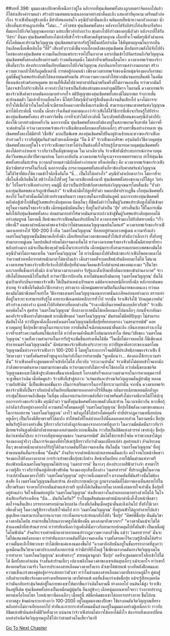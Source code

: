 ##บทที่ 396: มุมมองของปักษาที่เหนือกว่าผู้ใด
หลังจากที่หุ่นเชิดศพทั้งสองถูกลบตราจิตออกไปแล้วก็ได้ส่งเสียงคำรามแผ่ว สร้างปราณศพหนาแน่นออกมาอย่างน่าตื่นตะลึง แสดงท่าทีคุกคาม เตรียมตัวก่อเรื่อง
จ้าวเฟิงยืนอยู่ข้างหนึ่ง มีท่าทีสนอกสนใจ
ดรุณีบัวดำตื่นตะลึง พลันเผยสีหน้าหวาดกลัวออกมา น้ำเสียงสั่นสะท้านถูกเอ่ยขึ้น “ไม่นะ...”
กร๊าซซซ
หุ่นเชิดศพทั้งสอง หลังจากได้รับอิสระก็ส่งเสียงกรีดร้องทิ่มแทงไปถึงจิตวิญญาณออกมา แสยะเขี้ยวอ้าปากกว้าง พุ่งตรงไปยังร่างของดรุณีบัวดำ
หลังจากที่ได้รับ ‘อิสระ’ คืนมา หุ่นเชิดศพทั้งสองไม่กล้าที่เข้าใจจ้าวเฟิงตามสัญชาตญาณ เลือกที่จะโจมตีดรุณีบัวดำแทน
ทั้งโลหิตและปราณจิตวิญญาณ หุ่นเชิดศพสามารถรับรู้ได้ตั้งแต่ถือกำเนิด ใช้สัญชาตญาณในการกลืนกินเลือดเนื้อเพื่อเติบโต
“ฮี่ฮี่”
เสียงหัวเราะดังขึ้นจากเบื้องหลังของหุ่นเชิดศพ
มืออันทรงพลังได้จับไปยังไหล่ของสองหุ่นเชิดศพ ความเย็นเยียบแพร่กระจายไปในอากาศ แทรกซึมเข้าไปกัดกร่อนถึงจิตวิญญาณ
หุ่นเชิดศพทั้งสองส่งเสียงคำรามต่ำ ร่างพลันหยุดนิ่ง ไม่กล้าที่จะขยับเคลื่อนไหว
ดวงตาเทพเจ้าของจ้าวเฟิงสั่นระริก ส่องประกายเย็นเยียบทิ่มแทงไปถึงจิตวิญญาณ ส่งกลิ่นอายโบราณสง่างามออกมา สร้างความหวาดกลัวให้กับภูตผีเหล่านี้
การต่อสู้ก่อนหน้า เพียงดวงตาเทพเจ้าของเด็กหนุ่มจ้องมองก็เอาชนะภูตผีชั้นผู้วิเศษแท้ระดับต่ำได้หลายตนพร้อมกัน สร้างความหวาดกลัวให้พวกมันจนแทบสิ้นสติ
ในอดีต ที่แดนต้องห้ามร้อยหลุมศพ สถานที่ที่เต็มไปด้วยคำสาปอันน่าพรั่นพรึงที่ไม่อาจมองเห็น ทว่าพวกมันก็ไม่อาจเข้าใกล้จ้าวเฟิงได้ อาจกล่าวได้ว่าเขาเป็นสิ่งต้องห้ามของเหล่าภูตผีปีศาจ
ในยามนี้
ดวงตาเทพเจ้าของจ้าวเฟิงส่งแรงกดดันออกมาอย่างจงใจ สติปัญญาของหุ่นเชิดศพทั้งสองมีไม่มากพอ ร่างกายสั่นสะท้านขดตัว ไม่กล้าที่จะเคลื่อนไหว
นี่ได้ทำให้ดรุณีบัวดำรู้สึกตื่นตะลึงจนสิ้นเสียงไป
นางไม่อาจจะทำใจให้เชื่อได้ว่าในโลกใบนี้จะมีสายเลือดดวงตาที่แข็งแกร่งเพียงนี้ สามารถเอาชนะศาสตร์แห่งวิญญาณมารได้ถึงระดับนี้
จากนั้น เด็กสาวจึงเห็นด้วยตาตนเองว่าจ้าวเฟิงได้ใช้วิธีการที่เพิ่งจะเรียนรู้ไปยังร่างของหุ่นเชิดศพทั้งสอง สร้างตราจิตขึ้น
การที่จะทำได้ถึงระดับนี้ ในระดับพลังฝึกตนของดรุณีบัวดำก็ยังต้องใช้เวลาอย่างน้อยครึ่งวัน นอกจากนั้น หุ่นเชิดศพทั้งสองยังต้องอยู่ในสภาพบาดเจ็บสาหัส ไม่อาจที่จะต่อต้านได้
ทว่าดวงตาเทพเจ้าของจ้าวเฟิงเพียงเหลือบมองทั้งสองเล็กๆ สร้างตราขึ้นอย่างง่ายดาย หุ่นเชิดศพทั้งสองได้มีท่าที ‘เชื่อฟัง’ มากเป็นพิเศษ
สองหุ่นเชิดศพไปยืนอยู่ด้านซ้ายและขวาของจ้าวเฟิงอย่างรวดเร็ว ราวกับผู้คุ้มกันส่วนตัวของเด็กหนุ่ม
“อืม ดี ดี”
จ้าวเฟิงผงกศีรษะ ครุ่นคิดถึงวิธีควบคุมหุ่นเชิดศพทั้งสองอยู่ในใจ
ทว่าจ้าวเฟิงพบว่าเขาไม่จำเป็นต้องตั้งใจเรียนรู้ก็สามารถควบคุมหุ่นเชิดศพทั้งสองได้อย่างง่ายดาย ราวกับว่าเป็นสัญชาตญาณ
ในเวลาเดียวกัน จ้าวเฟิงยังมีประสบการณ์การควบคุมสัตว์วิเศษและสัตว์ปีศาจมาก่อน
ในทางกลับกัน ดวงตาเทพเจ้าก็ดูจะมาจากเทพบรรพกาล ทำให้หุ่นเชิดศพทั้งสองสั่นสะท้าน หวาดกลัวยอมสวามิภักดิ์อย่างง่ายดาย
หรือเอ่ยสั้นๆ คือ ดวงตาเทพเจ้าของจ้าวเฟิงนับว่ามีพรสวรรค์ในเรื่องนี้
นอกจากนั้น การควบคุมศพทั้งสองยังเกี่ยวข้องกับศาสตร์แห่งวิญญาณ ไม่ใช่วิชาที่ต้องใช้ความเข้าใจลึกซึ้งอันใด
“นี่... เป็นไปได้อย่างไร”
ดรุณีบัวดำเบิกตากว้าง ไม่อาจที่จะเชื่อในสิ่งที่เกิดขึ้นได้ สติว่างโล่งไปชั่วครู่
ในเวลาเพียงหนึ่งนาที
หุ่นเชิดศพทั้งสองของนางก็ได้ถูก ‘แย่งชิง’ ไปโดยจ้าวเฟิงอย่างง่ายๆ
คนผู้นี้ นับว่าเป็นปรปักษ์กับศาสตร์แห่งวิญญาณมารโดยสิ้นเชิง
“บัวดำและหุ่นเชิดศพของเจ้าถูกข้ายึดแล้ว”
จ้าวเฟิงนำมือไปลูกที่บัวดำ หมอกสีดำปรากฏขึ้น เก็บหุ่นเชิดศพทั้งสองไป
ในบัวดำนั้นเต็มไปด้วยปราณหยินมาร เหมาะสมในการฝึกฝนภูตผี
นอกจากสองหุ่นเชิดศพที่พลังต่อสู้เข้าใกล้ขั้นผู้วิเศษแท้ระดับสุดยอด ผีตนอื่นๆ ที่มีพลังต่ำว่าในขั้นผู้วิเศษแท้ระดับสูงไม่ได้เข้ามาอยู่ในความสนใจของจ้าวเฟิง
เด็กหนุ่มนับผีตนอื่นๆ ที่อยู่ในบัวดำเป็น ‘ปุ๋ย’ อย่างสิ้นเชิง ใช้ในการเพิ่มพลังให้กับหุ่นเชิดศพทั้งสอง ย่อมสามารถทำให้พวกมันสามารถก้าวเข้าสู่ขั้นผู้วิเศษแท้ระดับสุดยอดได้อย่างสมบูรณ์
ในยามนี้
สีหน้าของจ้าวเฟิงพลันแปรเปลี่ยนไป ดวงตาเทพเจ้ามองไปยังทิศทางหนึ่ง
“เร็วเพียงนี้? คนของตำหนักผาดำของเจ้านับว่าไม่ขาดแคลนวิญญาณหยินโดยแท้”
ดวงตาเทพเจ้าของจ้าวเฟิงมองเลยห่างไป 100-200 ลี้ เห็น ‘เนตรโคมวิญญาณ’ ที่ลอยอยู่ท่ามกลางหมู่เมฆ
ความจริงแล้ว
เนตรโคมวิญญาณนั้นมีขนาดเล็กยิ่งนัก เมื่อเทียบกับดวงตาของคนทั่วไปแล้วยังนับว่าเล็กกว่า ทั้งยังอยู่ท่ามกลางหมู่เมฆ โดยปกติแล้วย่อมไม่อาจมองเห็นได้
ทว่าดวงตาเทพเจ้าของจ้าวเฟิงนั้นมีสายตาที่ทรงพลังอย่างมาก แม้จะเป็นเพียงยุงตัวหนึ่งในระยะเท่ากัน เด็กหนุ่มกระทั่งสามารถแยกแยะเพศของมันได้
ดรุณีบัวดำไม่อาจมองเห็น ‘เนตรโคมวิญญาณ’ ได้ ทว่าเมื่อมองไปยังสีหน้าของจ้าวเฟิงก็พอคาดเดาได้ว่าความช่วยเหลือจากตำหนักผาดำได้มาถึงแล้ว เด็กสาวอดที่จะเผยสีหน้ายินดีออกมาไม่ได้
ไม่นาน
ดวงตาเทพเจ้าของจ้าวเฟิงจับจ้องไปยังชื่อกุ้ยที่นำคนเจ็ดคนเข้าใกล้ตำแหน่งของตนเองมา
“เป็นวิชาแกะรอยที่แข็งแกร่งยิ่งนัก ด้วยวิชาดวงตาบางอย่าง รับรู้และตั้งเป้ามาที่กลิ่นอายของข้าผ่านอากาศ”
จ้าวเฟิงไม่ได้หลบหนีไปในทันที ทว่าหาวิธีการป้องกัน
หากไม่ค้นพบถึงต้นเหตุ ‘เนตรโคมวิญญาณ’ นั่นได้มุ่งเป้ามายังกลิ่นอายของจ้าวเฟิง ใช้เป็นตำแหน่งเป้าหมาย แม้คิดจะหลบหนีก็ยากยิ่งนัก
หลังจากค้นพบสาเหตุ จ้าวเฟิงก็เริ่มคิดถึงวิธีการต่างๆ
อย่างแรก เด็กหนุ่มพยายามปิดกั้นกลิ่นอายของตนเอง ทว่าผลของมันไม่น่าพึงพอใจเท่าใด
วิธีการของเนตรโคมวิญญาณบนอากาศนั่นละเอียดอ่อนอย่างมาก ตราบเท่าที่อยู่ในระยะจะสามารถรับรู้ได้ แทบจะเพิกเฉยต่อหลักการทั่วไป
จากนั้น
จ้าวเฟิงจึงใช้ ‘ผ้าคลุมเงาหยิน’ สร้างร่างเงาสองร่าง มุ่งหน้าไปยังทิศทางที่แตกต่างกัน
“ร่างเงามีกลิ่นอายพลังแบบเดียวกับข้า”
จ้าวเฟิงลอบคิดในใจ
สุดท้าย
‘เนตรโคมวิญญาณ’ ที่กลางอากาศนั้นได้เหลือบมองไปมาเล็กๆ ก่อนที่จะกลับมามองยังจ้าวเฟิงอย่างไม่ยอมแพ้
หากมีเพียงแค่ ‘เนตรโคมวิญญาณ’ มันย่อมไม่มีสติปัญญา ไม่สามารถตัดสินใจได้ ทว่าปัญหาคือเบื้องหลังเนตรโคมวิญญาณคือชื่อกุ้ยที่ครอบครอง ‘เนตรมารทมิฬ’ คอยควบคุมอยู่
ชื่อกุ้ยเชี่ยวชาญในการแกะรอย การตัดสินใจเฉียบแหลมน่าตื่นตะลึง กลิ่นอายของร่างเงาไม่อาจที่จะสร้างความสับสนให้แก่เขาได้
ทว่ายิ่งยามค่ำคืนเข้าใกล้มามากเท่าใด ทัศนะวิสัยของ ‘เนตรโคมวิญญาณ’ รวมทั้งความสามารถในการรับรู้จะเพิ่มขึ้นอย่างเห็นได้ชัด
“ในเมื่อไม่อาจหลบได้ ก็มีเพียงแค่ทำลายเนตรโคมวิญญาณนั่น”
นัยน์ตาของจ้าวเฟิงส่องประกายวาบ
ทว่าปัญหาคือระยะของเนตรโคมวิญญาณนั้นห่างจากจ้าวเฟิงกว่า 100-200 ลี้ ไม่อยู่ในระยะการโจมตีที่มีประสิทธิภาพของจ้าวเฟิง
สี่วิชาดวงตา รวมทั้งคันศรหลัวซุยดูจะเกินกำลังในการทำลายมัน
“ดูเหมือนว่า... ต้องลองใช้กระบวนท่านั้น”
จ้าวเฟิงอดที่จะสูดลมหายใจเข้าลึกไม่ได้
เกี่ยวกับ ‘กระบวนท่านั้น’ จ้าวเฟิงยังไม่ค่อยเข้าใจมากนัก กำลังพยายามค้นหาความสามารถของมัน ทว่ายามแรกยังไม่อาจที่จะใช้ออกได้
ทว่าบัดนี้ขอบเขตจิตวิญญาณของเขาได้เข้าสู่ระดับของขั้นนายเหนือแท้ โอกาสสำเร็จและความสามารถในการควบคุมควรที่จะสูงขึ้นกว่าเดิม
เมื่อคิดดูแล้ว
จ้าวเฟิงก็เข้าสู่สภาวะ ‘แก่นแท้และปราณจิตวิญญาณคืนสู่สามัญ หลอมรวมกับฟ้าดิน’
นี่เป็นเพียงแค่ขั้นแรก เป็นการเตรียมการในการใช้กระบวนท่านั้น
จากนั้น
ดวงตาเทพเจ้าของจ้าวเฟิงก็เป็นราวกับบ่อน้ำเย็นเยียบที่แผ่ขยายออกอย่างไร้ที่สิ้นสุด กลิ่นอายเฉียบแหลมลึกล้ำถูกกระตุ้นใช้ออกจนถึงขีดสุด
ในที่สุด กลิ่นอายเก่าแก่ทรงพลังที่คำว่าน่าพรั่นพรึงไม่อาจอธิบายได้ก็ได้ปะทุออกจากร่างของจ้าวเฟิง
ดรุณีบัวดำ รวมทั้งหุ่นเชิดศพทั้งสองขดตัวสั่นสะท้าน
ในเวลาเดียวกัน
พวกชื่อกุ้ยกำลังเร่งรีบอยู่ห่างออกไป ความสนใจทั้งหมดอยู่ที่ ‘เนตรโคมวิญญาณ’
ชื่อกุ้ยใช้พลังดวงตาของตนเองในการคงสภาพ ‘เนตรโคมวิญญาณ’ เอาไว้ พลังถูกใช้ไปอย่างไม่หยุดยั้ง ท่าทีปรากฏความเหนื่อยอ่อนอยู่เล็กๆ
เป็นเรื่องดีที่ยามราตรีได้มาถึง ทำให้พลังที่ไหล่บ่าออกไปนั้นลดลงหลายส่วน
ในยามหนึ่ง
ชื่อกุ้ยพลันรับรู้ถึงบางอย่างขึ้น รู้สึกราวกับว่ากำลังถูกจ้องมองจากอากาศที่สูงกว่า
ในความมืดมิดนั้นราวกับว่ามีเทพเจ้าอันสูงศักดิ์กำลังชายตามองเหล่ามดปลวกบนพื้นดิน ราวกับเป็นลิขิตแห่งสวรรค์
เขาสะดุ้ง
ชื่อกุ้ยคิดว่าเขาคิดไปเอง ทว่าจากสัญชาตญาณของ ‘เนตรมารทมิฬ’ มันไม่ใช่การเข้าใจผิด ทว่าพวกเขาได้ถูกจ้องมองอยู่จริงๆ
เป็นการจ้องมองที่ทำให้เขารู้สึกราวกับว่าตัวตนเปลือยเปล่า
สุดท้ายแล้ว
อัจฉริยะคนอื่นๆ ของตำหนักผาดำเองก็รับรู้ได้ถึงแรงกดดันที่ไม่อาจมองเห็น
ทันใดนั้น ‘เนตรโคมวิญญาณ’ ที่อยู่ด้านบนพลันสั่นกระเพื่อม
“นั่นมัน”
อัจฉริยะจากตำหนักผาดำหลายคนตื่นตะลึง ตกใจจนใบหน้าซีดขาว จ้องมองไปยังกลางอากาศ
การก้าวเท้าของชื่อกุ้ยชะงักค้าง สีหน้าเย็นเยียบ
ภายใต้ผืนม่านแห่งราตรี ท้องฟ้าเหนือเนตรโคมวิญญาณได้ปรากฏ ‘เนตรสวรรค์’ ขึ้นจางๆ ส่องประกายสีฟ้าสว่างจ้า สายตาไร้ความรู้สึก ราวกับว่ายืนอยู่เคียงข้างฟ้าดิน จ้องมองทุกสิ่งเบื้องล่าง
‘เนตรสวรรค์’ ที่ปรากฏขึ้นในความว่างเปล่านั้นมองตรงไปยัง ‘เนตรโคมวิญญาณ’ อยู่ราวหนึ่งลมหายใจ แรงกดดันที่มันสร้างนั้นไม่ต้องสงสัย
กิ้ง
เนตรโคมวิญญาณสั่นสะท้าน ส่องประกายเพลิงวูบ ถูกแรงกดดันที่ไม่อาจมองเห็นสลายไปในเสี้ยวพริบตา จางหายไปจากผืนม่านแห่งราตรี
ทุกสิ่งได้เกิดขึ้นภายในเวลาหนึ่งลมหายใจเท่านั้น
ชื่อกุ้ยที่อยู่ด้านล่าง จิตใจเชื่อมต่ออยู่กับ ‘เนตรโคมวิญญาณ’ ส่งเสียงครางในลำคอออกมาอย่างช่วยไม่ได้ ในใจส่งเสียงกรีดร้องเตือน “นั่น... มันอันใดกัน?”
ร่างในชุดสีหม่นของตำหนักผาดำนิ่งอึ้งใบหน้าซีดขาว ตกใจจนสิ้นเสียง บรรยากาศรอบด้านเงียบสงัด
เรื่องที่เกิดขึ้นเมื่อครู่น่าตื่นตะลึงเกินไป ทั้งยังใช้เวลาเพียงชั่วครู่ ในความรู้สึกราวกับเข้าใจผิดไป
ทว่า ‘เนตรโคมวิญญาณ’ ที่อยู่บนฟ้าได้ถูกทำลายไปแล้ว สูญเสียความสามารถในการแกะรอย กระทั่งแทบจะสะท้อนกลับไปยัง ‘ชื่อกุ้ย’
“ศิษย์พี่ชื่อกุ้ย นั่นมันวิชาดวงตาอันใดกัน สามารถขึ้นไปบนอากาศสูงได้เพียงนั้น มองลงมายังพวกเรา”
“ดวงตานั่นแม้จะไม่ได้สำแดงพลังที่สะท้านสวรรค์ ทว่าท่าทีเหนือกว่าสูงศักดิ์นั่นราวกับสามารถปกคลุมไปทั้งผืนฟ้า เป็นเหนือผู้ใดในฟ้าดิน”
อัจฉริยะจากตำหนักผาดำหลายคนปรากฏความหวาดกลัวขึ้น
แม้ว่า ‘เนตรสวรรค์’ นั่นจะไม่ได้แสดงพลังออกมา ทว่าท่าทีและแรงกดดันที่ไม่อาจมองเห็น รวมทั้งสายตาไร้ความรู้สึกนั้นได้สร้างความตื่นตะลึงให้พวกเขา ทำได้เพียงแค่แหงนมองขึ้นไป
“ดวงตาลึกลับนั่นอยู่ในชั้นบรรยากาศที่สูงกว่า ดูเหมือนเป็นวิชาดวงตาประเภทสังเกตการณ์ ทว่ามีท่าทียิ่งใหญ่ ใช้เพียงแรงกดดันทางจิตวิญญาณในการทำลาย ‘เนตรโคมวิญญาณ’ ของข้าตรงๆ”
ชายหนุ่มจมูกดำ ‘ชื่อกุ้ย’ อดที่จะสูดลมหายใจลึกเข้าไปไม่ได้ มือทั้งสองกำแน่น ร่างสั่นสะท้านเล็กๆ
เปลวเพลิงในดวงตาของเขาเต้นตุบเล็กๆ แม้จะตกใจ ทว่าเขาก็ต้องยอมรับความจริง ในการประลองสายเลือดดวงตาครั้งแรก ตัวเขาได้พ่ายแพ้
บางทีพลังฝึกตนและความแข็งแกร่งของคู่ต่อสู้อาจจะด้อยกว่าตัวเขา
ทว่าในด้านของสายเลือดดวงตาที่เขาภาคภูมิใจ คู่ต่อสู้กลับลำบากเพียงจ้องมองอย่างเหยียดหยาม เขาก็พ่ายแพ้
คนที่แข็งแกร่งเช่นชื่อกุ้ย แม้จะรู้สึกหงุดหงิด ทว่ามันกลับกระตุ้นจิตต่อสู้ในกายของเขาให้มากขึ้นกว่าเดิมในยามนี้
ห่างออกไป บนต้นไม้สูง
จ้าวเฟิงยืนอยู่ที่เดิม หุ่นเชิดศพทั้งสองเป็นเหมือนผู้คุ้มกัน ยืนอยู่ข้างๆ
เด็กหนุ่มถอนหายใจยาว ร่างกายปรากฏหยาดเหงื่อไหลโชก ใบหน้าขาวซีดลงเล็กๆ
เมื่อครู่นี้
สตินึกคิดของเขาได้ออกจากร่างกาย ขึ้นไปบนอากาศสูง ข้ามผ่านระยะห่างกว่า 100-200ลี้ อยู่ในมุมมองของปักษา ใช้แรงกดดันจิตวิญญาณที่ทรงพลังอย่างไม่อาจเทียบออกไป
ท่าทีและการกระทำทั้งหมดนั้นล้วนอยู่ในมุมมองอย่างผู้เหนือกว่า ราวกับลิขิตแห่งฟ้าดินต่อสิ่งมีชีวิตทั้งมวล
แน่นอนว่าจ้าวเฟิงย่อมไม่อาจใช้ออกได้ดั่งใจ ต้องจ่ายสิ่งแลกเปลี่ยน แหล่งกำเนิดจิตวิญญาณถูกใช้ไปกว่าสามส่วนในเสี้ยววินาที


[Go To Next Chapter]( ./176.md)